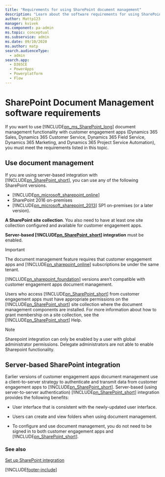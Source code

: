 ```yaml
---
title: "Requirements for using SharePoint document management"
description: "Learn about the software requirements for using SharePoint document management for apps in Dynamics 365, including site collections and server-based integration."
author: Mattp123
manager: kvivek
ms.component: pa-admin
ms.topic: conceptual
ms.subservice: admin
ms.date: 09/10/2020
ms.author: matp
search.audienceType: 
  - admin
search.app:
  - D365CE
  - PowerApps
  - Powerplatform
  - Flow
---
```

# SharePoint Document Management software requirements

If you want to use [!INCLUDE[pn_ms_SharePoint_long](../includes/pn-ms-sharepoint-long.md)] document management functionality with customer engagement apps (Dynamics 365 Sales, Dynamics 365 Customer Service, Dynamics 365 Field Service, Dynamics 365 Marketing, and Dynamics 365 Project Service Automation), you must meet the requirements listed in this topic.  

<a name="docman_online"></a>   
## Use document management 
 If you are using server-based integration with [!INCLUDE[pn_SharePoint_short](../includes/pn-sharepoint-short.md)], you can use any of the following SharePoint versions. 
-  [!INCLUDE[pn_microsoft_sharepoint_online](../includes/pn-microsoft-sharepoint-online.md)] 
- SharePoint 2016 on-premises
- [!INCLUDE[pn_microsoft_sharepoint_2013](../includes/pn-microsoft-sharepoint-2013.md)] SP1 on-premises (or a later version).  

**A SharePoint site collection**. You also need to have at least one site collection configured and available for customer engagement apps.  

**Server-based [!INCLUDE[pn_SharePoint_short](../includes/pn-sharepoint-short.md)] integration**  must be enabled.  

> [!IMPORTANT]
>  The document management feature requires that customer engagement apps and [!INCLUDE[pn_sharepoint_online](../includes/pn-sharepoint-online.md)] subscriptions be under the same tenant.  
> 
> [!INCLUDE[pn_sharepoint_foundation](../includes/pn-sharepoint-foundation.md)] versions aren’t compatible with customer engagement apps document management.  

 Users who access [!INCLUDE[pn_SharePoint_short](../includes/pn-sharepoint-short.md)] from customer engagement apps must have appropriate permissions on the [!INCLUDE[pn_SharePoint_short](../includes/pn-sharepoint-short.md)] site collection where the document management components are installed. For more information about how to grant membership on a site collection, see the [!INCLUDE[pn_SharePoint_short](../includes/pn-sharepoint-short.md)] Help.  
 
> [!NOTE]
> Sharepoint integration can only be enabled by a user with global administrator permissions. Delegate administrators are not able to enable Sharepoint functionality.

<a name="BKMK_enable_servertoserver"></a>   

## Server-based SharePoint integration  
 Earlier versions of customer engagement apps document management use a client-to-server strategy to authenticate and transmit data from customer engagement apps to [!INCLUDE[pn_SharePoint_short](../includes/pn-sharepoint-short.md)]. Server-based (using server-to-server authentication) [!INCLUDE[pn_SharePoint_short](../includes/pn-sharepoint-short.md)] integration provides the following benefits:  

- User interface that is consistent with the newly-updated user interface.  

- Users can create and view folders when using document management.

- To configure and use document management, you do not need to be signed in to both customer engagement apps and [!INCLUDE[pn_SharePoint_short](../includes/pn-sharepoint-short.md)].  


<!-- 
**[!INCLUDE[pn_SharePoint_short](../includes/pn-sharepoint-short.md)] authentication method support**  


|                                                    [!INCLUDE[pn_SharePoint_short](../includes/pn-sharepoint-short.md)] version                                                     | List component support |                                   Server-based [!INCLUDE[pn_SharePoint_short](../includes/pn-sharepoint-short.md)] integration support                                    |
|------------------------------------------------------------------------------------------------------------------------------------------------------------------------------------|------------------------|---------------------------------------------------------------------------------------------------------------------------------------------------------------------------|
| [!INCLUDE[pn_microsoft_sharepoint_2013](../includes/pn-microsoft-sharepoint-2013.md)] or [!INCLUDE[pn_microsoft_sharepoint_2013](../includes/pn-microsoft-sharepoint-2013.md)] SP1 |          Yes           | Yes with [!INCLUDE[pn_microsoft_sharepoint_2013](../includes/pn-microsoft-sharepoint-2013.md)] SP1 when used with Dynamics 365 apps |
|                                          [!INCLUDE[pn_Microsoft_SharePoint_2010](../includes/pn-microsoft-sharepoint-2010.md)] SP1 or SP2                                          |          Yes           |                                                                                    No                                                                                     |
|                                             [!INCLUDE[pn_microsoft_sharepoint_online](../includes/pn-microsoft-sharepoint-online.md)]                                              |          Yes           |                                                                                    Yes                                                                                    |

 For information about how to enable server-based [!INCLUDE[pn_SharePoint_short](../includes/pn-sharepoint-short.md)] integration, see [Set up SharePoint integration with Dynamics 365 apps](../admin/set-up-sharepoint-integration.md).  -->

<!-- 
 For more information about the [!INCLUDE[pn_list_component_short](../includes/pn-list-component-short.md)], see [Dynamics CRM List Component for SharePoint](../admin/sharepoint-document-management-software-requirements.md#BKMK_listComp).  


<a name="BKMK_listComp"></a>   
## Dynamics CRM List Component for SharePoint  
 The [!INCLUDE[pn_list_component_short](../includes/pn-list-component-short.md)] makes Dynamics 365 apps documents that are stored on [!INCLUDE[pn_SharePoint_short](../includes/pn-sharepoint-short.md)] available to you in a format that has the look and feel of Dynamics 365 apps. This feature also lets Dynamics 365 apps automatically create folders that will be used to store documents related to Dynamics 365 apps records on [!INCLUDE[pn_SharePoint_short](../includes/pn-sharepoint-short.md)].  

 The [!INCLUDE[pn_list_component_short](../includes/pn-list-component-short.md)] has the following benefits:  

- Users can create and view folders when using document management within Dynamics 365 apps.  

- Users can create [custom content types](https://go.microsoft.com/fwlink/p/?LinkID=396378) such as a Sales Contract content type.  

> [!IMPORTANT]
> - Notice that the [!INCLUDE[pn_list_component_short](../includes/pn-list-component-short.md)] isn’t required when you use server-based integration with [!INCLUDE[pn_SharePoint_short](../includes/pn-sharepoint-short.md)]. [!INCLUDE[proc_more_information](../includes/proc-more-information.md)] [Server-based SharePoint integration](../admin/sharepoint-document-management-software-requirements.md#BKMK_enable_servertoserver)  
> - Cient-to-server authentication strategies that require [!INCLUDE[pn_SharePoint_short](../includes/pn-sharepoint-short.md)] server sandboxing, like those used with the [!INCLUDE[pn_list_component_short](../includes/pn-list-component-short.md)],  may be deprecated soon.  
> - There are two versions of the [!INCLUDE[pn_list_component_short](../includes/pn-list-component-short.md)]:  
> 
>   - **[!INCLUDE[pn_crm_2016_list_component_sharepoint_server_2010](../includes/pn-crm-2016-list-component-sharepoint-server-2010.md)]** . This version doesn’t work with [!INCLUDE[pn_sharepoint_2013](../includes/pn-sharepoint-2013.md)].  
>   - **[!INCLUDE[pn_crm_2016_list_component_sharepoint_server_2013](../includes/pn-crm-2016-list-component-sharepoint-server-2013.md)]** . This version doesn’t work with [!INCLUDE[pn_ms_SharePoint_2010_short](../includes/pn-ms-sharepoint-2010-short.md)].  -->

### See also  
[Set up SharePoint integration](set-up-sharepoint-integration.md)


[!INCLUDE[footer-include](../includes/footer-banner.md)]
